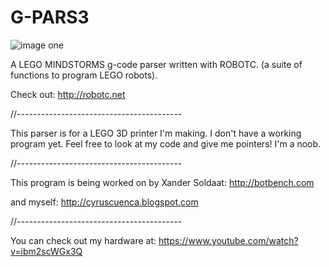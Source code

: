 # G-PARS3

![image one](http://github.com/cyruscuenca/g-pars3/media/img1.jpg)

A LEGO MINDSTORMS g-code parser written with ROBOTC.
(a suite of functions to program LEGO robots).

Check out: http://robotc.net

//-----------------------------------------

This parser is for a LEGO 3D printer I'm making. I don't have a working program yet. 
Feel free to look at my code and give me pointers! I'm a noob.

//-----------------------------------------

This program is being worked on by Xander Soldaat: http://botbench.com

and myself: http://cyruscuenca.blogspot.com

//-----------------------------------------

You can check out my hardware at: https://www.youtube.com/watch?v=ibm2scWGx3Q
